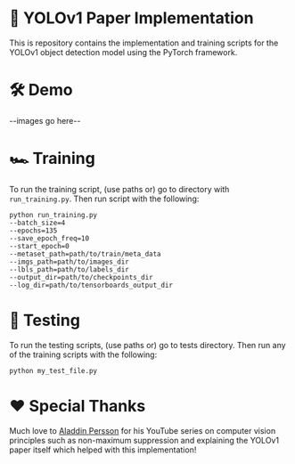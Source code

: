 # 🤖 YOLOv1 Paper Implementation 
This is repository contains the implementation and training scripts for the YOLOv1 object detection model using the PyTorch framework.

  
# 🛠️ Demo
--images go here--

# 🏎️ Training
To run the training script, (use paths or) go to directory with ```run_training.py```. Then run script with the following:
```
python run_training.py 
--batch_size=4 
--epochs=135 
--save_epoch_freq=10 
--start_epoch=0 
--metaset_path=path/to/train/meta_data
--imgs_path=path/to/images_dir
--lbls_path=path/to/labels_dir
--output_dir=path/to/checkpoints_dir
--log_dir=path/to/tensorboards_output_dir
```

# 👷 Testing 
To run the testing scripts, (use paths or) go to tests directory. Then run any of the training scripts with the following:
```
python my_test_file.py 
```

# ❤️ Special Thanks
Much love to [Aladdin Persson](https://github.com/aladdinpersson) for his YouTube series on computer vision principles such as non-maximum suppression and explaining the YOLOv1 paper itself which helped with this implementation!
